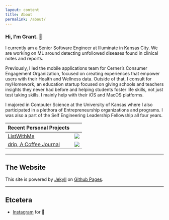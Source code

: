 ```yaml
---
layout: content
title: About
permalink: /about/
---
```

### Hi, I’m Grant. 👋

I currently am a Senior Software Engineer at Illuminate in Kansas City. We are working on ML around detecting unfollowed diseases found in clinical notes and reports.

Previously, I led the mobile applications team for Cerner’s Consumer Engagement Organization, focused on creating experiences that empower users with their Health and Wellness data. Outside of that, I consult for myHomework, an education startup focused on giving schools and teachers insights they never had before and helping students foster life skills, not just test taking skills. I mainly help with their iOS and MacOS platforms.

I majored in Computer Science at the University of Kansas where I also participated in a plethora of Entrepreneurship organizations and programs. I was also a part of the Self Engineering Leadership Fellowship all four years.

| Recent Personal Projects | |
|-|-|
[ListWithMe](https://apps.apple.com/us/app/listwithme/id1224284271?mt=8) | ![](https://is1-ssl.mzstatic.com/image/thumb/Purple118/v4/42/21/df/4221df98-c535-03fd-8411-a8db84983662/mzl.zxehnwbz.png/50x50bb.jpg) |
[drip, A Coffee Journal](https://apps.apple.com/us/app/drip-a-coffee-journal/id1411538274?mt=8) | ![](https://is3-ssl.mzstatic.com/image/thumb/Purple113/v4/d9/04/2a/d9042a46-6216-1675-ae2f-bdeaae3e3a19/AppIcon-0-0-1x_U007emarketing-0-0-0-7-0-0-sRGB-0-0-0-GLES2_U002c0-512MB-85-220-0-0.png/50x50bb.jpg) |


----

## The Website
This site is powered by [Jekyll](https://jekyllrb.com) on [Github Pages](https://pages.github.com).

----

## Etcetera

- [Instagram](https://www.instagram.com/grantisom17) for 📸
